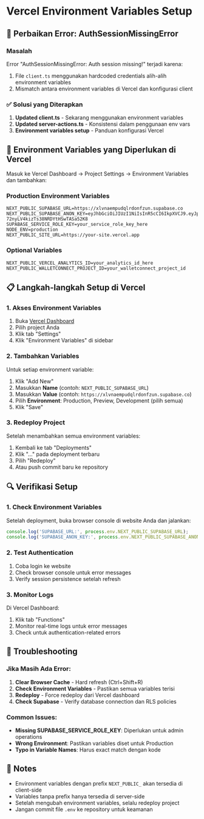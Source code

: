 # Vercel Environment Variables Setup

## 🚨 Perbaikan Error: AuthSessionMissingError

### Masalah
Error "AuthSessionMissingError: Auth session missing!" terjadi karena:
1. File `client.ts` menggunakan hardcoded credentials alih-alih environment variables
2. Mismatch antara environment variables di Vercel dan konfigurasi client

### ✅ Solusi yang Diterapkan
1. **Updated client.ts** - Sekarang menggunakan environment variables
2. **Updated server-actions.ts** - Konsistensi dalam penggunaan env vars
3. **Environment variables setup** - Panduan konfigurasi Vercel

## 🔧 Environment Variables yang Diperlukan di Vercel

Masuk ke Vercel Dashboard → Project Settings → Environment Variables dan tambahkan:

### Production Environment Variables
```env
NEXT_PUBLIC_SUPABASE_URL=https://xlvnaempudqlrdonfzun.supabase.co
NEXT_PUBLIC_SUPABASE_ANON_KEY=eyJhbGciOiJIUzI1NiIsInR5cCI6IkpXVCJ9.eyJpc3MiOiJzdXBhYmFzZSIsInJlZiI6Inhsdm5hZW1wdWRxbHJkb25menVuIiwicm9sZSI6ImFub24iLCJpYXQiOjE3NTE5OTA3NTQsImV4cCI6MjA2NzU2Njc1NH0.JICLB7UxI6qq-72nyLV4kizTs38NRDYtHSwTASa52K8
SUPABASE_SERVICE_ROLE_KEY=your_service_role_key_here
NODE_ENV=production
NEXT_PUBLIC_SITE_URL=https://your-site.vercel.app
```

### Optional Variables
```env
NEXT_PUBLIC_VERCEL_ANALYTICS_ID=your_analytics_id_here
NEXT_PUBLIC_WALLETCONNECT_PROJECT_ID=your_walletconnect_project_id
```

## 📋 Langkah-langkah Setup di Vercel

### 1. Akses Environment Variables
1. Buka [Vercel Dashboard](https://vercel.com/dashboard)
2. Pilih project Anda
3. Klik tab "Settings"
4. Klik "Environment Variables" di sidebar

### 2. Tambahkan Variables
Untuk setiap environment variable:
1. Klik "Add New"
2. Masukkan **Name** (contoh: `NEXT_PUBLIC_SUPABASE_URL`)
3. Masukkan **Value** (contoh: `https://xlvnaempudqlrdonfzun.supabase.co`)
4. Pilih **Environment**: Production, Preview, Development (pilih semua)
5. Klik "Save"

### 3. Redeploy Project
Setelah menambahkan semua environment variables:
1. Kembali ke tab "Deployments"
2. Klik "..." pada deployment terbaru
3. Pilih "Redeploy"
4. Atau push commit baru ke repository

## 🔍 Verifikasi Setup

### 1. Check Environment Variables
Setelah deployment, buka browser console di website Anda dan jalankan:
```javascript
console.log('SUPABASE_URL:', process.env.NEXT_PUBLIC_SUPABASE_URL);
console.log('SUPABASE_ANON_KEY:', process.env.NEXT_PUBLIC_SUPABASE_ANON_KEY ? 'SET' : 'NOT SET');
```

### 2. Test Authentication
1. Coba login ke website
2. Check browser console untuk error messages
3. Verify session persistence setelah refresh

### 3. Monitor Logs
Di Vercel Dashboard:
1. Klik tab "Functions"
2. Monitor real-time logs untuk error messages
3. Check untuk authentication-related errors

## 🚨 Troubleshooting

### Jika Masih Ada Error:
1. **Clear Browser Cache** - Hard refresh (Ctrl+Shift+R)
2. **Check Environment Variables** - Pastikan semua variables terisi
3. **Redeploy** - Force redeploy dari Vercel dashboard
4. **Check Supabase** - Verify database connection dan RLS policies

### Common Issues:
- **Missing SUPABASE_SERVICE_ROLE_KEY**: Diperlukan untuk admin operations
- **Wrong Environment**: Pastikan variables diset untuk Production
- **Typo in Variable Names**: Harus exact match dengan kode

## 📝 Notes
- Environment variables dengan prefix `NEXT_PUBLIC_` akan tersedia di client-side
- Variables tanpa prefix hanya tersedia di server-side
- Setelah mengubah environment variables, selalu redeploy project
- Jangan commit file `.env` ke repository untuk keamanan
